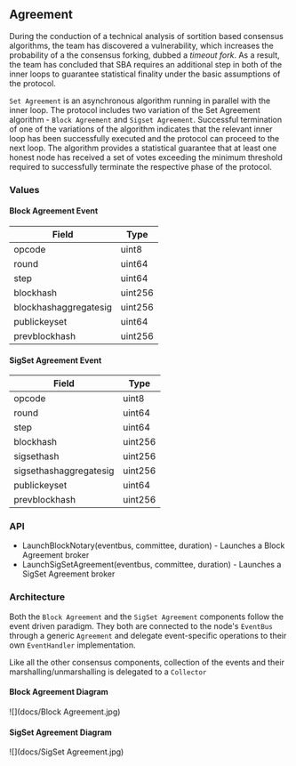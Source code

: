 ## Agreement

During the conduction of a technical analysis of sortition based consensus algorithms, the team has discovered a vulnerability, which increases the probability of a the consensus forking, dubbed a _timeout fork_. As a result, the team has concluded that SBA requires an additional step in both of the inner loops to guarantee statistical finality under the basic assumptions of the protocol.

`Set Agreement` is an asynchronous algorithm running in parallel with the inner loop. The protocol includes two variation of the Set Agreement algorithm - `Block Agreement` and `Sigset Agreement`. Successful termination of one of the variations of the algorithm indicates that the relevant inner loop has been successfully executed and the protocol can proceed to the next loop. The algorithm provides a statistical guarantee that at least one honest node has received a set of votes exceeding the minimum threshold required to successfully terminate the respective phase of the protocol.

### Values

#### Block Agreement Event

| Field | Type |
|-------|------|
| opcode | uint8 |
| round | uint64 |
| step | uint64 |
| blockhash | uint256 |
| blockhashaggregatesig | uint256 |
| publickeyset | uint64 |
| prevblockhash | uint256 |

#### SigSet Agreement Event

| Field | Type |
|-------|------|
| opcode | uint8 |
| round | uint64 |
| step | uint64 |
| blockhash | uint256 |
| sigsethash | uint256 |
| sigsethashaggregatesig | uint256 |
| publickeyset | uint64 |
| prevblockhash | uint256 |

### API

- LaunchBlockNotary(eventbus, committee, duration) - Launches a Block Agreement broker
- LaunchSigSetAgreement(eventbus, committee, duration) - Launches a SigSet Agreement broker

### Architecture

Both the `Block Agreement` and the `SigSet Agreement` components follow the event driven paradigm. They both are connected to the node's `EventBus` through a generic `Agreement` and delegate event-specific operations to their own `EventHandler` implementation.

Like all the other consensus components, collection of the events and their marshalling/unmarshalling is delegated to a `Collector`

#### Block Agreement Diagram

![](docs/Block Agreement.jpg)

#### SigSet Agreement Diagram

![](docs/SigSet Agreement.jpg)


